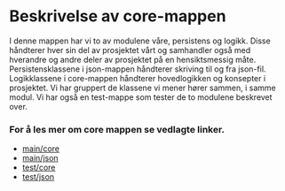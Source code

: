# Beskrivelse av core-mappen

I denne mappen har vi to av modulene våre, persistens og logikk. Disse håndterer hver sin del av prosjektet vårt og samhandler også med hverandre og andre deler av prosjektet på en hensiktsmessig måte. Persistensklassene i json-mappen håndterer skriving til og fra json-fil. Logikklassene i core-mappen håndterer hovedlogikken og konsepter i prosjektet. Vi har gruppert de klassene vi mener hører sammen, i samme modul. Vi har også en test-mappe som tester de to modulene beskrevet over.

### For å les mer om core mappen se vedlagte linker.
- [main/core](GoodsList/core/src/main/java/core/README.md)
- [main/json](GoodsList/core/src/main/java/json/README.md)
- [test/core](GoodsList/core/src/test/java/core/README.md)
- [test/json](GoodsList/core/src/test/java/json/README.md)